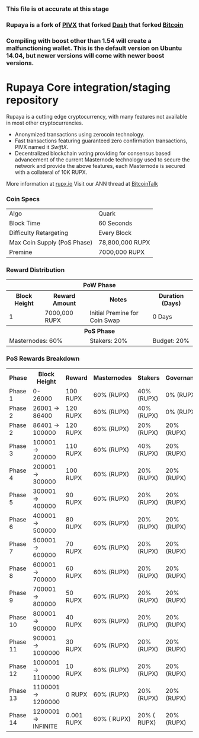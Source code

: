 ### This file is ot accurate at this stage
### Rupaya is a fork of [PIVX](https://github.com/PIVX-Project/PIVX) that forked [Dash](https://github.com/dashpay/dash) that forked [Bitcoin](https://github.com/bitcoin/bitcoinp)

### Compiling with boost other than 1.54 will create a malfunctioning wallet. This is the default version on Ubuntu 14.04, but newer versions will come with newer boost versions.


# Rupaya Core integration/staging repository


Rupaya is a cutting edge cryptocurrency, with many features not available in most other cryptocurrencies.
- Anonymized transactions using zerocoin technology.
- Fast transactions featuring guaranteed zero confirmation transactions, PIVX named it _SwiftX_.
- Decentralized blockchain voting providing for consensus based advancement of the current Masternode
  technology used to secure the network and provide the above features, each Masternode is secured
  with a collateral of 10K RUPX.

More information at [rupx.io](https://www.rupx.io) Visit our ANN thread at [BitcoinTalk](http://www.bitcointalk.org/index.php)


### Coin Specs
<table>
<tr><td>Algo</td><td>Quark</td></tr>
<tr><td>Block Time</td><td>60 Seconds</td></tr>
<tr><td>Difficulty Retargeting</td><td>Every Block</td></tr>
<tr><td>Max Coin Supply (PoS Phase)</td><td>78,800,000 RUPX</td></tr>
<tr><td>Premine</td><td>7000,000 RUPX</td></tr>
</table>


### Reward Distribution

<table>
<th colspan=4>PoW Phase</th>
<tr><th>Block Height</th><th>Reward Amount</th><th>Notes</th><th>Duration (Days)</th></tr>
<tr><td>1</td><td>7000,000 RUPX</td><td>Initial Premine for Coin Swap</td><td>0 Days</td></tr>
<tr><th colspan=4>PoS Phase</th></tr>
<td colspan=2>Masternodes: 60%</td><td>Stakers: 20%</td><td>Budget: 20%</td></tr>
</table>


### PoS Rewards Breakdown

<table>
<th>Phase</th><th>Block Height</th><th>Reward</th><th>Masternodes</th><th>Stakers</th><th>Governance</th>
<tr><td>Phase 1</td><td>0-  26000</td><td>100 RUPX</td><td>60% (RUPX)</td><td>40% (RUPX)</td><td>0% (RUPX)</td></tr>
<tr><td>Phase 2</td><td> 26001 ->   86400</td><td>120 RUPX</td><td>60% (RUPX)</td><td>40% (RUPX)</td><td>0% (RUPX)</td></tr>
<tr><td>Phase 2</td><td> 86401 ->  100000</td><td>120 RUPX</td><td>60% (RUPX)</td><td>20% (RUPX)</td><td>20% (RUPX)</td></tr>
<tr><td>Phase 3</td><td>100001 ->  200000</td><td>110 RUPX</td><td>60% (RUPX)</td><td>40% (RUPX)</td><td>20% (RUPX)</td></tr>
<tr><td>Phase 4</td><td>200001 ->  300000</td><td>100 RUPX</td><td>60% (RUPX)</td><td>20% (RUPX)</td><td>20% (RUPX)</td></tr>
<tr><td>Phase 5</td><td>300001 ->  400000</td><td>90 RUPX</td><td>60% (RUPX)</td><td>20% (RUPX)</td><td>20% (RUPX)</td></tr>
<tr><td>Phase 6</td><td>400001 ->  500000</td><td>80 RUPX</td><td>60% (RUPX)</td><td>20% (RUPX)</td><td>20% (RUPX)</td></tr>
<tr><td>Phase 7</td><td>500001 ->  600000</td><td>70 RUPX</td><td>60% (RUPX)</td><td>20% (RUPX)</td><td>20% (RUPX)</td></tr>
<tr><td>Phase 8</td><td>600001 ->  700000</td><td>60 RUPX</td><td>60% (RUPX)</td><td>20% (RUPX)</td><td>20% (RUPX)</td></tr>
<tr><td>Phase 9</td><td>700001 ->  800000</td><td>50 RUPX</td><td>60% (RUPX)</td><td>20% (RUPX)</td><td>20% (RUPX)</td></tr>
<tr><td>Phase 10</td><td>800001 ->  900000</td><td>40 RUPX</td><td>60% (RUPX)</td><td>20% (RUPX)</td><td>20% (RUPX)</td></tr>
<tr><td>Phase 11</td><td>900001 -> 1000000</td><td>30 RUPX</td><td>60% (RUPX)</td><td>20% (RUPX)</td><td>20% (RUPX)</td></tr>
<tr><td>Phase 12</td><td>1000001 -> 1100000</td><td>10 RUPX</td><td>60% (RUPX)</td><td>20% (RUPX)</td><td>20% (RUPX)</td></tr>
<tr><td>Phase 13</td><td>1100001 -> 1200000</td><td>0 RUPX</td><td>60% (RUPX)</td><td>20% (RUPX)</td><td>20% (RUPX)</td></tr>
<tr><td>Phase 14</td><td>1200001 -> INFINITE</td><td>0.001 RUPX</td><td>60% ( RUPX)</td><td>20% ( RUPX)</td><td>20% (RUPX)</td></tr>
</table>
